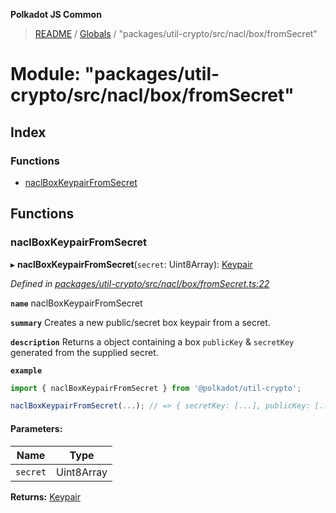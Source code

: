 **Polkadot JS Common**

> [README](../README.md) / [Globals](../globals.md) / "packages/util-crypto/src/nacl/box/fromSecret"

# Module: "packages/util-crypto/src/nacl/box/fromSecret"

## Index

### Functions

* [naclBoxKeypairFromSecret](_packages_util_crypto_src_nacl_box_fromsecret_.md#naclboxkeypairfromsecret)

## Functions

### naclBoxKeypairFromSecret

▸ **naclBoxKeypairFromSecret**(`secret`: Uint8Array): [Keypair](../interfaces/_packages_util_crypto_src_types_.keypair.md)

*Defined in [packages/util-crypto/src/nacl/box/fromSecret.ts:22](https://github.com/polkadot-js/common/blob/ce964d2f/packages/util-crypto/src/nacl/box/fromSecret.ts#L22)*

**`name`** naclBoxKeypairFromSecret

**`summary`** Creates a new public/secret box keypair from a secret.

**`description`** 
Returns a object containing a box `publicKey` & `secretKey` generated from the supplied secret.

**`example`** 
<BR>

```javascript
import { naclBoxKeypairFromSecret } from '@polkadot/util-crypto';

naclBoxKeypairFromSecret(...); // => { secretKey: [...], publicKey: [...] }
```

#### Parameters:

Name | Type |
------ | ------ |
`secret` | Uint8Array |

**Returns:** [Keypair](../interfaces/_packages_util_crypto_src_types_.keypair.md)
